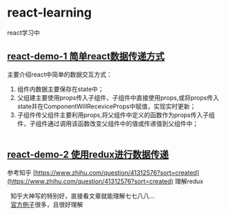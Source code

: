 # react-learning
react学习中

## [react-demo-1 简单react数据传递方式](/react-demo-1/README.md)

主要介绍react中简单的数据交互方式：  

1. 组件内数据主要保存在state中；  
2. 父组建主要使用props传入子组件，子组件中直接使用props,或将props传入state并在ComponentWillReceviceProps中赋值，实现实时更新；  
3. 子组件传父组件主要利用props,将父组件中定义的函数作为props传入子组件，子组件通过调用该函数改变父组件中的值或传递值到父组件中；  
    
## [react-demo-2 使用redux进行数据传递](/react-demo-2/README.md)

   参考知乎 [https://www.zhihu.com/question/41312576?sort=created](https://www.zhihu.com/question/41312576?sort=created) 理解redux
  
   知乎大神写的特别好，直接看文章就能理解七七八八...  
   [官方例子](http://www.redux.org.cn/)很多，且很好理解
